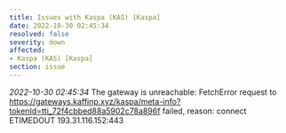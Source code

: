 ```yaml
---
title: Issues with Kaspa (KAS) [Kaspa]
date: 2022-10-30 02:45:34
resolved: false
severity: down
affected:
- Kaspa (KAS) [Kaspa]
section: issue
---
```


*2022-10-30 02:45:34* The gateway is unreachable: FetchError request to https://gateways.kaffinp.xyz/kaspa/meta-info?tokenId=tti_72f4cbbed88a5902c78a896f failed, reason: connect ETIMEDOUT 193.31.116.152:443